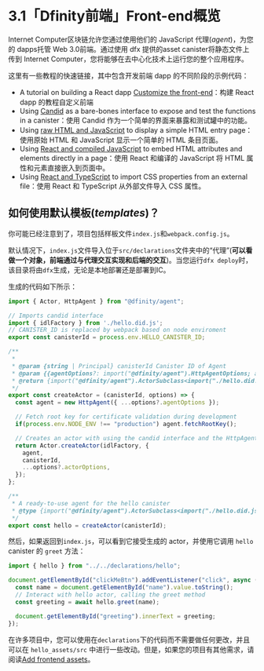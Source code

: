 # 3.1「Dfinity前端」Front-end概览

Internet Computer区块链允许您通过使用他们的 JavaScript 代理(*agent*)，为您的 dapps托管 Web 3.0前端。通过使用 dfx 提供的asset canister将静态文件上传到 Internet Computer，您将能够在去中心化技术上运行您的整个应用程序。

这里有一些教程的快速链接，其中包含开发前端 dapp 的不同阶段的示例代码：

- A tutorial on building a React dapp [Customize the front-end](<https://smartcontracts.org/docs/developers-guide/tutorials/custom-frontend.html>)：构建 React dapp 的教程自定义前端
- Using [Candid](<https://smartcontracts.org/docs/developers-guide/tutorials/hello-location.html#candid-ui>) as a bare-bones interface to expose and test the functions in a canister：使用 Candid 作为一个简单的界面来暴露和测试罐中的功能。
- Using [raw HTML and JavaScript](<https://smartcontracts.org/docs/developers-guide/tutorials/explore-templates.html#default-frontend>) to display a simple HTML entry page：使用原始 HTML 和 JavaScript 显示一个简单的 HTML 条目页面。
- Using [React and compiled JavaScript](<https://smartcontracts.org/docs/developers-guide/tutorials/custom-frontend.html>) to embed HTML attributes and elements directly in a page：使用 React 和编译的 JavaScript 将 HTML 属性和元素直接嵌入到页面中。
- Using [React and TypeScript](<https://smartcontracts.org/docs/developers-guide/tutorials/my-contacts.html>) to import CSS properties from an external file：使用 React 和 TypeScript 从外部文件导入 CSS 属性。

## 如何使用默认模板(*templates*)？

你可能已经注意到了，项目包括样板文件`index.js`和`webpack.config.js`。

默认情况下，`index.js`文件导入位于`src/declarations`文件夹中的“代理”(**可以看做一个对象，前端通过与代理交互实现和后端的交互**)。当您运行`dfx deploy`时，该目录将由`dfx`生成，无论是本地部署还是部署到IC。

生成的代码如下所示：

```javascript
import { Actor, HttpAgent } from "@dfinity/agent";

// Imports candid interface
import { idlFactory } from './hello.did.js';
// CANISTER_ID is replaced by webpack based on node enviroment
export const canisterId = process.env.HELLO_CANISTER_ID;

/**
 *
 * @param {string | Principal} canisterId Canister ID of Agent
 * @param {{agentOptions?: import("@dfinity/agent").HttpAgentOptions; actorOptions?: import("@dfinity/agent").ActorConfig}} [options]
 * @return {import("@dfinity/agent").ActorSubclass<import("./hello.did.js")._SERVICE>}
 */
export const createActor = (canisterId, options) => {
  const agent = new HttpAgent({ ...options?.agentOptions });

  // Fetch root key for certificate validation during development
  if(process.env.NODE_ENV !== "production") agent.fetchRootKey();

  // Creates an actor with using the candid interface and the HttpAgent
  return Actor.createActor(idlFactory, {
    agent,
    canisterId,
    ...options?.actorOptions,
  });
};

/**
 * A ready-to-use agent for the hello canister
 * @type {import("@dfinity/agent").ActorSubclass<import("./hello.did.js")._SERVICE>}
 */
export const hello = createActor(canisterId);
```

然后，如果返回到`index.js`，可以看到它接受生成的 actor，并使用它调用 `hello` canister 的 `greet` 方法：

```javascript
import { hello } from "../../declarations/hello";

document.getElementById("clickMeBtn").addEventListener("click", async () => {
  const name = document.getElementById("name").value.toString();
  // Interact with hello actor, calling the greet method
  const greeting = await hello.greet(name);

  document.getElementById("greeting").innerText = greeting;
});
```

在许多项目中，您可以使用在`declarations`下的代码而不需要做任何更改，并且可以在 `hello_assets/src` 中进行一些改动。但是，如果您的项目有其他需求，请阅读[Add frontend assets](<https://smartcontracts.org/docs/developers-guide/webpack-config.html>)。
